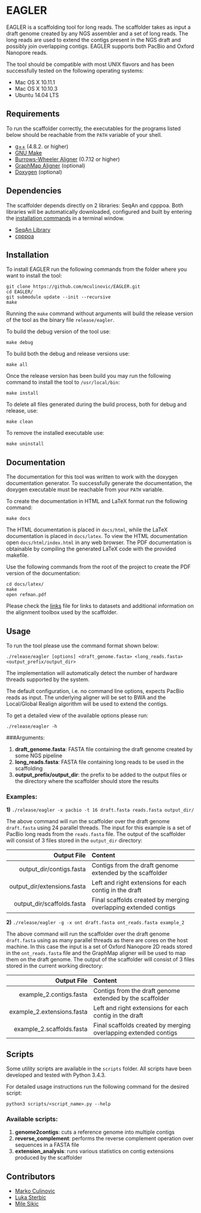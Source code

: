# EAGLER

EAGLER is a scaffolding tool for long reads. The scaffolder takes as input a draft genome created by any NGS assembler and a set of long reads. The long reads are used to extend the contigs present in the NGS draft and possibly join overlapping contigs. EAGLER supports both PacBio and Oxford Nanopore reads.

The tool should be compatible with most UNIX flavors and has been successfully tested on the following operating systems:

- Mac OS X 10.11.1
- Mac OS X 10.10.3
- Ubuntu 14.04 LTS

## Requirements

To run the scaffolder correctly, the executables for the programs listed below should be reachable from the `PATH` variable of your shell.

- [g++][6] (4.8.2. or higher)
- [GNU Make][4]
- [Burrows-Wheeler Aligner][1] (0.7.12 or higher)
- [GraphMap Aligner][7] (optional)
- [Doxygen][3] (optional)

## Dependencies

The scaffolder depends directly on 2 libraries: SeqAn and cpppoa. Both libraries will be automatically downloaded, configured and built by entering the [installation commands](#installation) in a terminal window.

- [SeqAn Library][2]
- [cpppoa][5]



## Installation

To install EAGLER run the following commands from the folder where you want to install the tool:

	git clone https://github.com/mculinovic/EAGLER.git
	cd EAGLER/
	git submodule update --init --recursive
	make

Running the `make` command without arguments will build the release version of the tool as the binary file `release/eagler`.

To build the debug version of the tool use:

	make debug

To build both the debug and release versions use:

	make all

Once the release version has been build you may run the following command to install the tool to `/usr/local/bin`:

	make install

To delete all files generated during the build process, both for debug and release, use:

	make clean

To remove the installed executable use:

	make uninstall

## Documentation

The documentation for this tool was written to work with the doxygen documentation generator. To successfully generate the documentation, the doxygen executable must be reachable from your `PATH` variable.

To create the documentation in HTML and LaTeX format run the following command:

	make docs

The HTML documentation is placed in `docs/html`, while the LaTeX documentation is placed in `docs/latex`. To view the HTML documentation open `docs/html/index.html` in any web browser. The PDF documentation is obtainable by compiling the generated LaTeX code with the provided makefile.

Use the following commands from the root of the project to create the PDF version of the documentation:

	cd docs/latex/
	make
	open refman.pdf

Please check the [links](links.md) file for links to datasets and additional information on the alignment toolbox used by the scaffolder.

## Usage

To run the tool please use the command format shown below:

	./release/eagler [options] <draft_genome.fasta> <long_reads.fasta> <output_prefix/output_dir>

The implementation will automatically detect the number of hardware threads supported by the system.

The default configuration, i.e. no command line options, expects PacBio reads as input. The underlying aligner will be set to BWA and the Local/Global Realign algorithm will be used to extend the contigs.

To get a detailed view of the available options please run:

	./release/eagler -h

###Arguments:

 1. **draft\_genome.fasta**: FASTA file containing the draft genome created by some NGS pipeline
 2. **long\_reads.fasta**: FASTA file containing long reads to be used in the scaffolding
 3. **output\_prefix/output\_dir**: the prefix to be added to the output files or the directory where the scaffolder should store the results

### Examples:

**1)**	`./release/eagler -x pacbio -t 16 draft.fasta reads.fasta output_dir/`
	
The above command will run the scaffolder over the draft genome `draft.fasta` using 24 parallel threads. The input for this example is a set of PacBio long reads from the `reads.fasta` file. The output of the scaffolder will consist of 3 files stored in the `output_dir` directory:

| Output File                   | Content                                                         |
| ----------------------------: | :-------------------------------------------------------------- | 
| output_dir/contigs.fasta      | Contigs from the draft genome extended by the scaffolder        |
| output_dir/extensions.fasta   | Left and right extensions for each contig in the draft          | 
| output_dir/scaffolds.fasta    | Final scaffolds created by merging overlapping extended contigs |

**2)** `./release/eagler -g -x ont draft.fasta ont_reads.fasta example_2`
	
The above command will run the scaffolder over the draft genome `draft.fasta` using as many parallel threads as there are cores on the host machine. In this case the input is a set of Oxford Nanopore 2D reads stored in the `ont_reads.fasta` file and the GraphMap aligner will be used to map them on the draft genome. The output of the scaffolder will consist of 3 files stored in the current working directory:

| Output File                   | Content                                                         |
| ----------------------------: | :-------------------------------------------------------------- | 
| example_2.contigs.fasta       | Contigs from the draft genome extended by the scaffolder        |
| example_2.extensions.fasta    | Left and right extensions for each contig in the draft          | 
| example_2.scaffolds.fasta     | Final scaffolds created by merging overlapping extended contigs |

## Scripts

Some utility scripts are available in the `scripts` folder. All scripts have been developed and tested with Python 3.4.3.

For detailed usage instructions run the following command for the desired script:

	python3 scripts/<script_name>.py --help

### Available scripts:

 1. **genome2contigs**: cuts a reference genome into multiple contigs
 2. **reverse_complement**: performs the reverse complement operation over sequences in a FASTA file
 3. **extension_analysis**: runs various statistics on contig extensions produced by the scaffolder

## Contributors

- [Marko Culinovic](marko.culinovic@gmail.com)
- [Luka Sterbic](luka.sterbic@gmail.com)
- [Mile Sikic](mile.sikic@fer.hr)

[1]: https://github.com/lh3/bwa "Burrows-Wheeler Aligner"
[2]: https://github.com/seqan/seqan "SeqAn Library"
[3]: http://www.stack.nl/~dimitri/doxygen/ "Doxygen"
[4]: http://www.gnu.org/software/make/ "GNU Make"
[5]: https://github.com/mculinovic/cpppoa "cpppoa"
[6]: https://gcc.gnu.org "g++"
[7]: https://github.com/isovic/graphmap "GraphMap Aligner"
